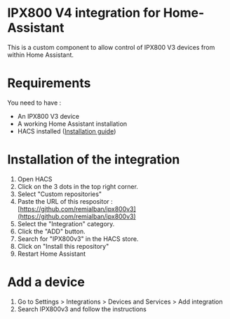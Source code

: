 # IPX800 V4 integration for Home-Assistant

This is a custom component to allow control of IPX800 V3 devices from within Home Assistant.

# Requirements
You need to have :
- An IPX800 V3 device
- A working Home Assistant installation
- HACS installed ([Installation guide](https://hacs.xyz/docs/setup/download/))

# Installation of the integration
1. Open HACS
2. Click on the 3 dots in the top right corner.
3. Select "Custom repositories"
4. Paste the URL of this respositor : [https://github.com/remialban/ipx800v3](https://github.com/remialban/ipx800v3)
5. Select the "Integration" category.
6. Click the "ADD" button.
7. Search for "IPX800v3" in the HACS store.
8. Click on "Install this repository"
7. Restart Home Assistant

# Add a device
1. Go to Settings > Integrations > Devices and Services > Add integration
2. Search IPX800v3 and follow the instructions
